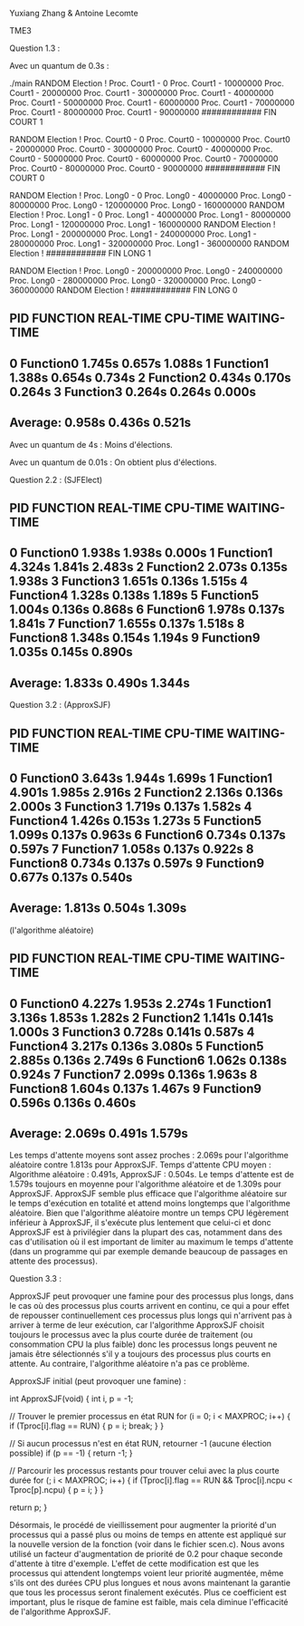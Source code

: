 Yuxiang Zhang & Antoine Lecomte

TME3

Question 1.3 :

Avec un quantum de 0.3s :

./main
RANDOM Election !
Proc. Court1 - 0
Proc. Court1 - 10000000
Proc. Court1 - 20000000
Proc. Court1 - 30000000
Proc. Court1 - 40000000
Proc. Court1 - 50000000
Proc. Court1 - 60000000
Proc. Court1 - 70000000
Proc. Court1 - 80000000
Proc. Court1 - 90000000
############ FIN COURT 1

RANDOM Election !
Proc. Court0 - 0
Proc. Court0 - 10000000
Proc. Court0 - 20000000
Proc. Court0 - 30000000
Proc. Court0 - 40000000
Proc. Court0 - 50000000
Proc. Court0 - 60000000
Proc. Court0 - 70000000
Proc. Court0 - 80000000
Proc. Court0 - 90000000
############ FIN COURT 0

RANDOM Election !
Proc. Long0 - 0
Proc. Long0 - 40000000
Proc. Long0 - 80000000
Proc. Long0 - 120000000
Proc. Long0 - 160000000
RANDOM Election !
Proc. Long1 - 0
Proc. Long1 - 40000000
Proc. Long1 - 80000000
Proc. Long1 - 120000000
Proc. Long1 - 160000000
RANDOM Election !
Proc. Long1 - 200000000
Proc. Long1 - 240000000
Proc. Long1 - 280000000
Proc. Long1 - 320000000
Proc. Long1 - 360000000
RANDOM Election !
############ FIN LONG 1

RANDOM Election !
Proc. Long0 - 200000000
Proc. Long0 - 240000000
Proc. Long0 - 280000000
Proc. Long0 - 320000000
Proc. Long0 - 360000000
RANDOM Election !
############ FIN LONG 0

PID	FUNCTION	REAL-TIME	CPU-TIME	WAITING-TIME
--------------------------------------------------------------------
0	Function0	1.745s		0.657s		1.088s
1	Function1	1.388s		0.654s		0.734s
2	Function2	0.434s		0.170s		0.264s
3	Function3	0.264s		0.264s		0.000s
--------------------------------------------------------------------
Average:		0.958s		0.436s		0.521s
--------------------------------------------------------------------

Avec un quantum de 4s :
Moins d'élections.

Avec un quantum de 0.01s :
On obtient plus d'élections.


Question 2.2 : (SJFElect)

PID	FUNCTION	REAL-TIME	CPU-TIME	WAITING-TIME
--------------------------------------------------------------------
0	Function0	1.938s		1.938s		0.000s
1	Function1	4.324s		1.841s		2.483s
2	Function2	2.073s		0.135s		1.938s
3	Function3	1.651s		0.136s		1.515s
4	Function4	1.328s		0.138s		1.189s
5	Function5	1.004s		0.136s		0.868s
6	Function6	1.978s		0.137s		1.841s
7	Function7	1.655s		0.137s		1.518s
8	Function8	1.348s		0.154s		1.194s
9	Function9	1.035s		0.145s		0.890s
--------------------------------------------------------------------
Average:		1.833s		0.490s		1.344s
--------------------------------------------------------------------


Question 3.2 : (ApproxSJF)

PID	FUNCTION	REAL-TIME	CPU-TIME	WAITING-TIME
--------------------------------------------------------------------
0	Function0	3.643s		1.944s		1.699s
1	Function1	4.901s		1.985s		2.916s
2	Function2	2.136s		0.136s		2.000s
3	Function3	1.719s		0.137s		1.582s
4	Function4	1.426s		0.153s		1.273s
5	Function5	1.099s		0.137s		0.963s
6	Function6	0.734s		0.137s		0.597s
7	Function7	1.058s		0.137s		0.922s
8	Function8	0.734s		0.137s		0.597s
9	Function9	0.677s		0.137s		0.540s
--------------------------------------------------------------------
Average:		1.813s		0.504s		1.309s
--------------------------------------------------------------------


(l'algorithme aléatoire)

PID	FUNCTION	REAL-TIME	CPU-TIME	WAITING-TIME
--------------------------------------------------------------------
0	Function0	4.227s		1.953s		2.274s
1	Function1	3.136s		1.853s		1.282s
2	Function2	1.141s		0.141s		1.000s
3	Function3	0.728s		0.141s		0.587s
4	Function4	3.217s		0.136s		3.080s
5	Function5	2.885s		0.136s		2.749s
6	Function6	1.062s		0.138s		0.924s
7	Function7	2.099s		0.136s		1.963s
8	Function8	1.604s		0.137s		1.467s
9	Function9	0.596s		0.136s		0.460s
--------------------------------------------------------------------
Average:		2.069s		0.491s		1.579s
--------------------------------------------------------------------


Les temps d'attente moyens sont assez proches : 2.069s pour l'algorithme aléatoire contre 1.813s pour ApproxSJF.
Temps d'attente CPU moyen : Algorithme aléatoire : 0.491s, ApproxSJF : 0.504s.
Le temps d'attente est de 1.579s toujours en moyenne pour l'algorithme aléatoire et de 1.309s pour ApproxSJF.
ApproxSJF semble plus efficace que l'algorithme aléatoire sur le temps d'exécution en totalité et attend moins longtemps que l'algorithme aléatoire. Bien que l'algorithme aléatoire montre un temps CPU légèrement inférieur à ApproxSJF, il s'exécute plus lentement que celui-ci et donc ApproxSJF est à privilégier dans la plupart des cas, notamment dans des cas d'utilisation où il est important de limiter au maximum le temps d'attente (dans un programme qui par exemple demande beaucoup de passages en attente des processus).


Question 3.3 :

ApproxSJF peut provoquer une famine pour des processus plus longs, dans le cas où des processus plus courts arrivent en continu, ce qui a pour effet de repousser continuellement ces processus plus longs qui n'arrivent pas à arriver à terme de leur exécution, car l'algorithme ApproxSJF choisit toujours le processus avec la plus courte durée de traitement (ou consommation CPU la plus faible) donc les processus longs peuvent ne jamais être sélectionnés s'il y a toujours des processus plus courts en attente. Au contraire, l'algorithme aléatoire n'a pas ce problème.

ApproxSJF initial (peut provoquer une famine) : 

int ApproxSJF(void) {
  int i, p = -1;

  // Trouver le premier processus en état RUN
  for (i = 0; i < MAXPROC; i++) {
      if (Tproc[i].flag == RUN) {
          p = i;
          break;
      }
  }

  // Si aucun processus n'est en état RUN, retourner -1 (aucune élection possible)
  if (p == -1) {
      return -1;
  }

  // Parcourir les processus restants pour trouver celui avec la plus courte durée
  for (; i < MAXPROC; i++) {
      if (Tproc[i].flag == RUN && Tproc[i].ncpu < Tproc[p].ncpu) {
          p = i;
      }
  }

  return p;
}


Désormais, le procédé de vieillissement pour augmenter la priorité d'un processus qui a passé plus ou moins de temps en attente est appliqué sur la nouvelle version de la fonction (voir dans le fichier scen.c). Nous avons utilisé un facteur d'augmentation de priorité de 0.2 pour chaque seconde d'attente à titre d'exemple. L'effet de cette modification est que les processus qui attendent longtemps voient leur priorité augmentée, même s'ils ont des durées CPU plus longues et nous avons maintenant la garantie que tous les processus seront finalement exécutés. Plus ce coefficient est important, plus le risque de famine est faible, mais cela diminue l'efficacité de l'algorithme ApproxSJF.